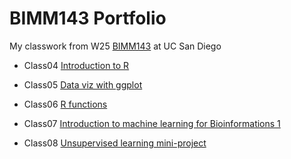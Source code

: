 # BIMM143 Portfolio

My classwork from W25 [BIMM143](https://github.com/kangssion/bimm143_github) at UC San Diego

- Class04 [Introduction to R](https://github.com/kangssion/bimm143_github/blob/main/class04/SKangBIMM143Lab04.pdf)

- Class05 [Data viz with ggplot](https://htmlpreview.github.io/?https://raw.githubusercontent.com/kangssion/bimm143_github/refs/heads/main/class05/class05.html)

- Class06 [R functions]()

- Class07 [Introduction to machine learning for Bioinformations 1]()

- Class08 [Unsupervised learning mini-project]()

